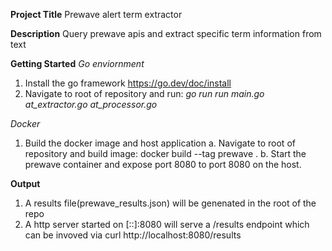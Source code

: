 **Project Title**
Prewave alert term extractor

**Description**
Query prewave apis and extract specific term information from text

**Getting Started**
*Go enviornment*
1. Install the go framework https://go.dev/doc/install
2. Navigate to root of repository and run: _go run run main.go at_extractor.go at_processor.go_

*Docker*
1. Build the docker image and host application
	a. Navigate to root of repository and build image: docker build --tag prewave .
	b. Start the prewave container and expose port 8080 to port 8080 on the host.

**Output**
1. A results file(prewave_results.json) will be genenated in the root of the repo
2. A http server started on [::]:8080 will serve a /results endpoint which can be invoved via  curl http://localhost:8080/results
